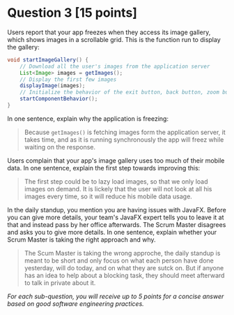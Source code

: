 # Question 3 [15 points]

Users report that your app freezes when they access its image gallery, which shows images in a scrollable grid.
This is the function run to display the gallery:
```java
void startImageGallery() {
    // Download all the user's images from the application server
    List<Image> images = getImages();
    // Display the first few images
    displayImage(images);
    // Initialize the behavior of the exit button, back button, zoom button, etc.
    startComponentBehavior();
}
```

In one sentence, explain why the application is freezing:

> Because `getImages()` is fetching images form the application server, it takes time, and as it is running synchronously the app will freez while waiting on the response.


Users complain that your app's image gallery uses too much of their mobile data.
In one sentence, explain the first step towards improving this:

> The first step could be to lazy load images, so that we only load images on demand. It is lickely that the user will not look at all his images every time, so it will reduce his mobile data usage.


In the daily standup, you mention you are having issues with JavaFX.
Before you can give more details, your team's JavaFX expert tells you to leave it at that and instead pass by her office afterwards.
The Scrum Master disagrees and asks you to give more details.
In one sentence, explain whether your Scrum Master is taking the right approach and why.

> The Scum Master is taking the wrong approche, the daily standup is meant to be short and only focus on what each person have done yesterday, will do today, and on what they are sutck on. But if anyone has an idea to help about a blocking task, they should meet afterward to talk in private about it.


_For each sub-question, you will receive up to 5 points for a concise answer based on good software engineering practices._
